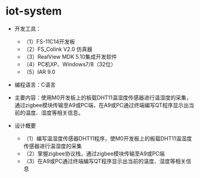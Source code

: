 # iot-system
- 开发工具：
	- （1）FS-11C14开发板
	- （2）FS_Colink V2.0 仿真器
	- （3）RealView MDK 5.10集成开发软件
	- （4）PC机XP、Windows7/8（32位）
	- （5）IAR 9.0
- 编程语言：C语言

- 主要内容：使用M0开发板上的板载DHT11温湿度传感器进行温湿度的采集，通过zigbee模块传输至A9或PC端，在A9或PC通过终端编写QT程序显示出当前的温度、湿度等相关信息。
- 设计概要
	- （1）编写温湿度传感器DHT11程序，使M0开发板上的板载DHT11温湿度传感器进行温湿度的采集
	- （2）掌握zigbee协议栈，通过zigbee模块传输至A9或PC端
	- （3）在A9或PC通过终端编写QT程序显示出当前的温度、湿度等相关信息